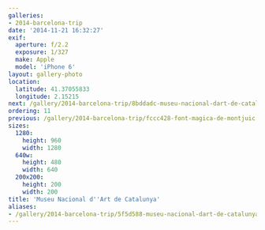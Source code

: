 ```yaml
---
galleries:
- 2014-barcelona-trip
date: '2014-11-21 16:32:27'
exif:
  aperture: f/2.2
  exposure: 1/327
  make: Apple
  model: 'iPhone 6'
layout: gallery-photo
location:
  latitude: 41.37055833
  longitude: 2.15215
next: /gallery/2014-barcelona-trip/8bddadc-museu-nacional-dart-de-catalunya
ordering: 11
previous: /gallery/2014-barcelona-trip/fccc428-font-magica-de-montjuic
sizes:
  1280:
    height: 960
    width: 1280
  640w:
    height: 480
    width: 640
  200x200:
    height: 200
    width: 200
title: 'Museu Nacional d''Art de Catalunya'
aliases:
- /gallery/2014-barcelona-trip/5f5d588-museu-nacional-dart-de-catalunya.html
---
```

